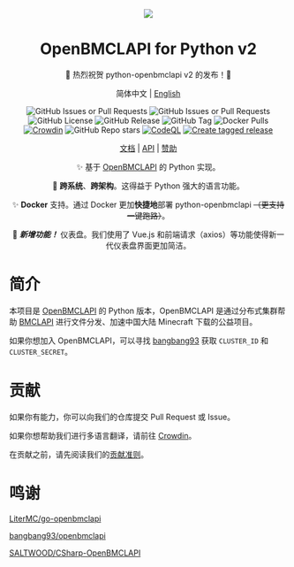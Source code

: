 <div align="center">

<picture>
  <source media="(prefers-color-scheme: dark)" srcset="https://socialify.git.ci/TTB-Network/python-openbmclapi-v2/image?description=1&font=Inter&language=1&logo=https%3A%2F%2Fpython-openbmclapi.bugungu.top%2Fimg%2Flogo.svg&name=1&owner=1&pattern=Plus&theme=Dark">
  <source media="(prefers-color-scheme: light)" srcset="https://socialify.git.ci/TTB-Network/python-openbmclapi-v2/image?description=1&font=Inter&language=1&logo=https%3A%2F%2Fpython-openbmclapi.bugungu.top%2Fimg%2Flogo.svg&name=1&owner=1&pattern=Plus&theme=Light">
  <img src="https://socialify.git.ci/TTB-Network/python-openbmclapi-v2/image?description=1&font=Inter&language=1&logo=https%3A%2F%2Fpython-openbmclapi.bugungu.top%2Fimg%2Flogo.svg&name=1&owner=1&pattern=Plus&theme=Auto">
</picture>

# OpenBMCLAPI for Python v2

🥳 热烈祝贺 python-openbmclapi v2 的发布！🥳

简体中文 | [English](/i18n/README_en.md)

![GitHub Issues or Pull Requests](https://img.shields.io/github/issues-pr/TTB-Network/python-openbmclapi-v2)
![GitHub Issues or Pull Requests](https://img.shields.io/github/issues/TTB-Network/python-openbmclapi-v2)
![GitHub License](https://img.shields.io/github/license/TTB-Network/python-openbmclapi-v2)
![GitHub Release](https://img.shields.io/github/v/release/TTB-Network/python-openbmclapi-v2)
![GitHub Tag](https://img.shields.io/github/v/tag/TTB-Network/python-openbmclapi-v2)
![Docker Pulls](https://img.shields.io/docker/pulls/silianz/python-openbmclapi-v2)
[![Crowdin](https://badges.crowdin.net/python-openbmclapi-site/localized.svg)](https://crowdin.com/project/python-openbmclapi-site)
![GitHub Repo stars](https://img.shields.io/github/stars/TTB-Network/python-openbmclapi-v2)
[![CodeQL](https://github.com/TTB-Network/python-openbmclapi-v2/actions/workflows/github-code-scanning/codeql/badge.svg)](https://github.com/TTB-Network/python-openbmclapi-v2/actions/workflows/github-code-scanning/codeql)
[![Create tagged release](https://github.com/TTB-Network/python-openbmclapi-v2/actions/workflows/build_and_publish.yml/badge.svg)](https://github.com/TTB-Network/python-openbmclapi-v2/actions/workflows/build_and_publish.yml)

[文档](https://python-openbmclapi.bugungu.top/) | [API](https://python-openbmclapi.bugungu.top/docs/api) | [赞助](https://afdian.net/a/bugungu)

✨ 基于 [OpenBMCLAPI](https://github.com/bangbang93/openbmclapi) 的 Python 实现。

🎨 **跨系统**、**跨架构**。这得益于 Python 强大的语言功能。

✨ **Docker** 支持。通过 Docker 更加**快捷地**部署 python-openbmclapi ~~（更支持一键跑路）~~。

🎉 __*新增功能！*__ 仪表盘。我们使用了 Vue.js 和前端请求（axios）等功能使得新一代仪表盘界面更加简洁。

</div>

# 简介

本项目是 [OpenBMCLAPI](https://github.com/bangbang93/openbmclapi) 的 Python 版本，OpenBMCLAPI 是通过分布式集群帮助 [BMCLAPI](https://bmclapidoc.bangbang93.com/) 进行文件分发、加速中国大陆 Minecraft 下载的公益项目。

如果你想加入 OpenBMCLAPI，可以寻找 [bangbang93](https://github.com/bangbang93) 获取 `CLUSTER_ID` 和 `CLUSTER_SECRET`。

# 贡献

如果你有能力，你可以向我们的仓库提交 Pull Request 或 Issue。

如果你想帮助我们进行多语言翻译，请前往 [Crowdin](https://translate.bugungu.top)。

在贡献之前，请先阅读我们的[贡献准则](./CONTRIBUTING.md)。

# 鸣谢

[LiterMC/go-openbmclapi](https://github.com/LiterMC/go-openbmclapi)

[bangbang93/openbmclapi](https://github.com/bangbang93/openbmclapi)

[SALTWOOD/CSharp-OpenBMCLAPI](https://github.com/SALTWOOD/CSharp-OpenBMCLAPI)
